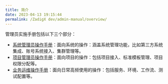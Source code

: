 ```yaml
---
title: 简介
date: 2023-04-13 19:15:44
permalink: /ZadigX dev/admin-manual/overview/
---
```


管理员实施手册包括以下三个部分：

- [系统管理员操作手册](/ZadigX%20dev/system-manual/)：面向系统的操作：涵盖系统管理功能，比如第三方系统集成、账号系统接入、集群管理等。
- [项目管理员操作手册](/ZadigX%20dev/project-manual/)：面向项目的操作：包括项目接入、标准模板管理、项目权限分配等。
- [业务运维操作手册](/ZadigX%20dev/developer-manual/)：面向日常高频使用的操作：包括服务、环境、工作流、测试配置等。
